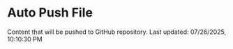 # Auto Push File

Content that will be pushed to GitHub repository.
Last updated: 07/26/2025, 10:10:30 PM